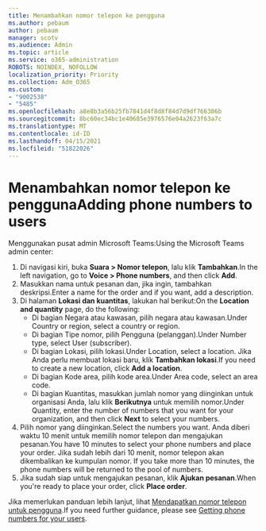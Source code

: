 ```yaml
---
title: Menambahkan nomor telepon ke pengguna
ms.author: pebaum
author: pebaum
manager: scotv
ms.audience: Admin
ms.topic: article
ms.service: o365-administration
ROBOTS: NOINDEX, NOFOLLOW
localization_priority: Priority
ms.collection: Adm_O365
ms.custom:
- "9002538"
- "5485"
ms.openlocfilehash: a8e8b3a56b25fb7841d4f8d8f84d7d9df766386b
ms.sourcegitcommit: 8bc60ec34bc1e40685e3976576e04a2623f63a7c
ms.translationtype: MT
ms.contentlocale: id-ID
ms.lasthandoff: 04/15/2021
ms.locfileid: "51822026"
---
```

# <a name="adding-phone-numbers-to-users"></a><span data-ttu-id="a377e-102">Menambahkan nomor telepon ke pengguna</span><span class="sxs-lookup"><span data-stu-id="a377e-102">Adding phone numbers to users</span></span>

<span data-ttu-id="a377e-103">Menggunakan pusat admin Microsoft Teams:</span><span class="sxs-lookup"><span data-stu-id="a377e-103">Using the Microsoft Teams admin center:</span></span>

1. <span data-ttu-id="a377e-104">Di navigasi kiri, buka **Suara > Nomor telepon**, lalu klik **Tambahkan**.</span><span class="sxs-lookup"><span data-stu-id="a377e-104">In the left navigation, go to **Voice > Phone numbers**, and then click **Add**.</span></span>
2. <span data-ttu-id="a377e-105">Masukkan nama untuk pesanan dan, jika ingin, tambahkan deskripsi.</span><span class="sxs-lookup"><span data-stu-id="a377e-105">Enter a name for the order and if you want, add a description.</span></span>
3. <span data-ttu-id="a377e-106">Di halaman **Lokasi dan kuantitas**, lakukan hal berikut:</span><span class="sxs-lookup"><span data-stu-id="a377e-106">On the **Location and quantity** page, do the following:</span></span>
    - <span data-ttu-id="a377e-107">Di bagian Negara atau kawasan, pilih negara atau kawasan.</span><span class="sxs-lookup"><span data-stu-id="a377e-107">Under Country or region, select a country or region.</span></span>
    - <span data-ttu-id="a377e-108">Di bagian Tipe nomor, pilih Pengguna (pelanggan).</span><span class="sxs-lookup"><span data-stu-id="a377e-108">Under Number type, select User (subscriber).</span></span>
    - <span data-ttu-id="a377e-109">Di bagian Lokasi, pilih lokasi.</span><span class="sxs-lookup"><span data-stu-id="a377e-109">Under Location, select a location.</span></span> <span data-ttu-id="a377e-110">Jika Anda perlu membuat lokasi baru, klik **Tambahkan lokasi**.</span><span class="sxs-lookup"><span data-stu-id="a377e-110">If you need to create a new location, click **Add a location**.</span></span>
    - <span data-ttu-id="a377e-111">Di bagian Kode area, pilih kode area.</span><span class="sxs-lookup"><span data-stu-id="a377e-111">Under Area code, select an area code.</span></span>
    - <span data-ttu-id="a377e-112">Di bagian Kuantitas, masukkan jumlah nomor yang diinginkan untuk organisasi Anda, lalu klik **Berikutnya** untuk memilih nomor.</span><span class="sxs-lookup"><span data-stu-id="a377e-112">Under Quantity, enter the number of numbers that you want for your organization, and then click **Next** to select your numbers.</span></span>
4. <span data-ttu-id="a377e-113">Pilih nomor yang diinginkan.</span><span class="sxs-lookup"><span data-stu-id="a377e-113">Select the numbers you want.</span></span> <span data-ttu-id="a377e-114">Anda diberi waktu 10 menit untuk memilih nomor telepon dan mengajukan pesanan.</span><span class="sxs-lookup"><span data-stu-id="a377e-114">You have 10 minutes to select your phone numbers and place your order.</span></span> <span data-ttu-id="a377e-115">Jika sudah lebih dari 10 menit, nomor telepon akan dikembalikan ke kumpulan nomor. </span><span class="sxs-lookup"><span data-stu-id="a377e-115">If you take more than 10 minutes, the phone numbers will be returned to the pool of numbers.</span></span>
5. <span data-ttu-id="a377e-116">Jika sudah siap untuk mengajukan pesanan, klik **Ajukan pesanan**.</span><span class="sxs-lookup"><span data-stu-id="a377e-116">When you're ready to place your order, click **Place order**.</span></span>

<span data-ttu-id="a377e-117">Jika memerlukan panduan lebih lanjut, lihat [Mendapatkan nomor telepon untuk pengguna](https://docs.microsoft.com/microsoftteams/getting-phone-numbers-for-your-users).</span><span class="sxs-lookup"><span data-stu-id="a377e-117">If you need further guidance, please see [Getting phone numbers for your users](https://docs.microsoft.com/microsoftteams/getting-phone-numbers-for-your-users).</span></span>
